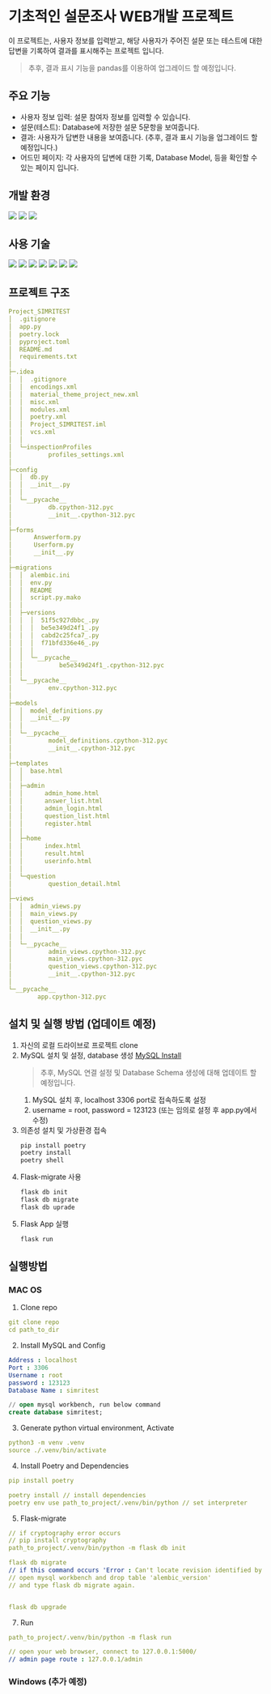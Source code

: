 # 기초적인 설문조사 WEB개발 프로젝트

이 프로젝트는, 사용자 정보를 입력받고, 해당 사용자가 주어진 설문 또는 테스트에 대한 답변을 기록하여 결과를 표시해주는 프로젝트 입니다.

> 추후, 결과 표시 기능을 pandas를 이용하여 업그레이드 할 예정입니다.

## 주요 기능
- 사용자 정보 입력: 설문 참여자 정보를 입력할 수 있습니다.
- 설문(테스트): Database에 저장한 설문 5문항을 보여줍니다.
- 결과: 사용자가 답변한 내용을 보여줍니다. (추후, 결과 표시 기능을 업그레이드 할 예정입니다.)
- 어드민 페이지: 각 사용자의 답변에 대한 기록, Database Model, 등을 확인할 수 있는 페이지 입니다.

## 개발 환경
![](https://img.shields.io/badge/AMD-ED1C24?style=for-the-badge&logo=amd&logoColor=white)
![](https://img.shields.io/badge/Windows-0078D6?style=for-the-badge&logo=windows&logoColor=white)
![](https://img.shields.io/badge/Poetry-60A5FA?style=for-the-badge&logo=poetry&logoColor=white)

## 사용 기술
![](https://img.shields.io/badge/HTML5-E34F26?style=for-the-badge&logo=html5&logoColor=white)
![](https://img.shields.io/badge/Bootstrap-563D7C?style=for-the-badge&logo=bootstrap&logoColor=white)
![](https://img.shields.io/badge/Jinja-B41717?style=for-the-badge&logo=Jinja&logoColor=white)
![](https://img.shields.io/badge/Python-3776AB?style=for-the-badge&logo=python&logoColor=white)
![](https://img.shields.io/badge/MySQL-00000F?style=for-the-badge&logo=mysql&logoColor=white)
![](https://img.shields.io/badge/Flask-000000?style=for-the-badge&logo=flask&logoColor=white)
![](https://img.shields.io/badge/Sqlalchemy-D71F00?style=for-the-badge&logo=SQLalchemy&logoColor=white)

## 프로젝트 구조
```yaml
Project_SIMRITEST
│  .gitignore
│  app.py
│  poetry.lock
│  pyproject.toml
│  README.md
│  requirements.txt
│
├─.idea
│  │  .gitignore
│  │  encodings.xml
│  │  material_theme_project_new.xml
│  │  misc.xml
│  │  modules.xml
│  │  poetry.xml
│  │  Project_SIMRITEST.iml
│  │  vcs.xml
│  │
│  └─inspectionProfiles
│          profiles_settings.xml
│
├─config
│  │  db.py
│  │  __init__.py
│  │
│  └─__pycache__
│          db.cpython-312.pyc
│          __init__.cpython-312.pyc
│
├─forms
│      Answerform.py
│      Userform.py
│      __init__.py
│
├─migrations
│  │  alembic.ini
│  │  env.py
│  │  README
│  │  script.py.mako
│  │
│  ├─versions
│  │  │  51f5c927dbbc_.py
│  │  │  be5e349d24f1_.py
│  │  │  cabd2c25fca7_.py
│  │  │  f71bfd336e46_.py
│  │  │
│  │  └─__pycache__
│  │          be5e349d24f1_.cpython-312.pyc
│  │
│  └─__pycache__
│          env.cpython-312.pyc
│
├─models
│  │  model_definitions.py
│  │  __init__.py
│  │
│  └─__pycache__
│          model_definitions.cpython-312.pyc
│          __init__.cpython-312.pyc
│
├─templates
│  │  base.html
│  │
│  ├─admin
│  │      admin_home.html
│  │      answer_list.html
│  │      admin_login.html
│  │      question_list.html
│  │      register.html
│  │
│  ├─home
│  │      index.html
│  │      result.html
│  │      userinfo.html
│  │
│  └─question
│          question_detail.html
│
├─views
│  │  admin_views.py
│  │  main_views.py
│  │  question_views.py
│  │  __init__.py
│  │
│  └─__pycache__
│          admin_views.cpython-312.pyc
│          main_views.cpython-312.pyc
│          question_views.cpython-312.pyc
│          __init__.cpython-312.pyc
│
└─__pycache__
        app.cpython-312.pyc
```

## 설치 및 실행 방법 (업데이트 예정)
1. 자신의 로컬 드라이브로 프로젝트 clone
2. MySQL 설치 및 설정, database 생성
   [MySQL Install](https://dev.mysql.com/downloads/installer/)
   > 추후, MySQL 연결 설정 및 Database Schema 생성에 대해 업데이트 할 예정입니다.
   1. MySQL 설치 후, localhost 3306 port로 접속하도록 설정
   2. username = root, password = 123123 (또는 임의로 설정 후 app.py에서 수정)
3. 의존성 설치 및 가상환경 접속
   ```sh
   pip install poetry
   poetry install
   poetry shell
   ```
4. Flask-migrate 사용
   ```sh
   flask db init
   flask db migrate
   flask db uprade
   ```
5. Flask App 실행
   ```sh
   flask run
   ```

## 실행방법
### MAC OS

1. Clone repo
```yaml
git clone repo
cd path_to_dir
```

2. Install MySQL and Config
```yaml
Address : localhost
Port : 3306
Username : root
password : 123123
Database Name : simritest
```

```sql
// open mysql workbench, run below command
create database simritest;
```

3. Generate python virtual environment, Activate
```yaml
python3 -m venv .venv
source ./.venv/bin/activate
```

4. Install Poetry and Dependencies
```yaml
pip install poetry

poetry install // install dependencies
poetry env use path_to_project/.venv/bin/python // set interpreter
```

5. Flask-migrate
```yaml
// if cryptography error occurs
// pip install cryptography
path_to_project/.venv/bin/python -m flask db init

flask db migrate
// if this command occurs 'Error : Can't locate revision identified by 'blabla'',
// open mysql workbench and drop table 'alembic_version'
// and type flask db migrate again.


flask db upgrade
```
7. Run
```yaml
path_to_project/.venv/bin/python -m flask run

// open your web browser, connect to 127.0.0.1:5000/
// admin page route : 127.0.0.1/admin
```

### Windows (추가 예정)


